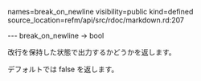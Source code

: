 names=break_on_newline
visibility=public
kind=defined
source_location=refm/api/src/rdoc/markdown.rd:207

--- break_on_newline -> bool

改行を保持した状態で出力するかどうかを返します。

デフォルトでは false を返します。

